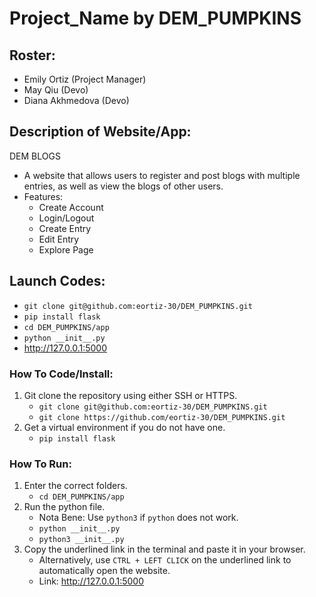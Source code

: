 # Project_Name by DEM_PUMPKINS

## Roster:
* Emily Ortiz (Project Manager)
* May Qiu (Devo)
* Diana Akhmedova (Devo)

## Description of Website/App:
DEM BLOGS
* A website that allows users to register and post blogs with multiple entries, as well as view the blogs of other users.
* Features:
    * Create Account
    * Login/Logout
    * Create Entry
    * Edit Entry
    * Explore Page

## Launch Codes:
* ```git clone git@github.com:eortiz-30/DEM_PUMPKINS.git```
* ```pip install flask```
* ```cd DEM_PUMPKINS/app```
* ```python __init__.py```
* http://127.0.0.1:5000

### How To Code/Install:
1. Git clone the repository using either SSH or HTTPS.
    * ```git clone git@github.com:eortiz-30/DEM_PUMPKINS.git```
    * ```git clone https://github.com/eortiz-30/DEM_PUMPKINS.git```
2. Get a virtual environment if you do not have one.
    * ```pip install flask```

### How To Run:
1. Enter the correct folders.
    * ```cd DEM_PUMPKINS/app```
2. Run the python file.
    * Nota Bene: Use ```python3``` if ```python``` does not work.
    * ```python __init__.py```
    * ```python3 __init__.py```
3. Copy the underlined link in the terminal and paste it in your browser.
    * Alternatively, use ```CTRL + LEFT CLICK``` on the underlined link to automatically open the website.
    * Link: http://127.0.0.1:5000